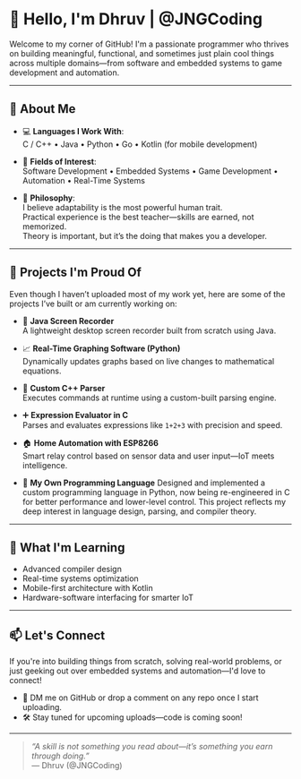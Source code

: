 # 👋 Hello, I'm Dhruv | @JNGCoding

Welcome to my corner of GitHub! I'm a passionate programmer who thrives on building meaningful, functional, and sometimes just plain cool things across multiple domains—from software and embedded systems to game development and automation.

---

## 🚀 About Me

- 💻 **Languages I Work With**:  
  C / C++ • Java • Python • Go • Kotlin (for mobile development)

- 🧠 **Fields of Interest**:  
  Software Development • Embedded Systems • Game Development • Automation • Real-Time Systems

- 🔧 **Philosophy**:  
  I believe adaptability is the most powerful human trait.  
  Practical experience is the best teacher—skills are earned, not memorized.  
  Theory is important, but it’s the doing that makes you a developer.

---

## 🧪 Projects I'm Proud Of

Even though I haven’t uploaded most of my work yet, here are some of the projects I’ve built or am currently working on:

- 🎥 **Java Screen Recorder**  
  A lightweight desktop screen recorder built from scratch using Java.

- 📈 **Real-Time Graphing Software (Python)**  
  Dynamically updates graphs based on live changes to mathematical equations.

- 🧩 **Custom C++ Parser**  
  Executes commands at runtime using a custom-built parsing engine.

- ➕ **Expression Evaluator in C**  
  Parses and evaluates expressions like `1+2+3` with precision and speed.

- 🏠 **Home Automation with ESP8266**  
  Smart relay control based on sensor data and user input—IoT meets intelligence.

- 🧠 **My Own Programming Language**
  Designed and implemented a custom programming language in Python, now being re-engineered in   C for better performance and lower-level control. This project reflects my deep interest in    language design, parsing, and compiler theory.

---

## 🌱 What I'm Learning

- Advanced compiler design  
- Real-time systems optimization  
- Mobile-first architecture with Kotlin  
- Hardware-software interfacing for smarter IoT

---

## 📫 Let's Connect

If you're into building things from scratch, solving real-world problems, or just geeking out over embedded systems and automation—I'd love to connect!

- 💬 DM me on GitHub or drop a comment on any repo once I start uploading.
- 🛠️ Stay tuned for upcoming uploads—code is coming soon!

---

> _“A skill is not something you read about—it’s something you earn through doing.”_  
> — Dhruv (@JNGCoding)

